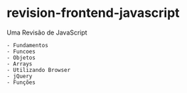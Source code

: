 # revision-frontend-javascript
Uma Revisão de JavaScript

	- Fundamentos
	- Funcoes
	- Objetos
	- Arrays
	- Utilizando Browser
	- jQuery
	- Funções
